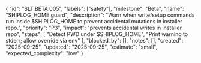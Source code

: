 {
  "id": "SLT.BETA.005",
  "labels": ["safety"],
  "milestone": "Beta",
  "name": "SHIPLOG_HOME guard",
  "description": "Warn when write/setup commands run inside $SHIPLOG_HOME to prevent accidental mutations in installer repo.",
  "priority": "P3",
  "impact": "prevents accidental writes in installer repo",
  "steps": [
    "Detect PWD under $SHIPLOG_HOME",
    "Print warning to stderr; allow override via env"
  ],
  "blocked_by": [],
  "notes": [],
  "created": "2025-09-25",
  "updated": "2025-09-25",
  "estimate": "small",
  "expected_complexity": "low"
}

